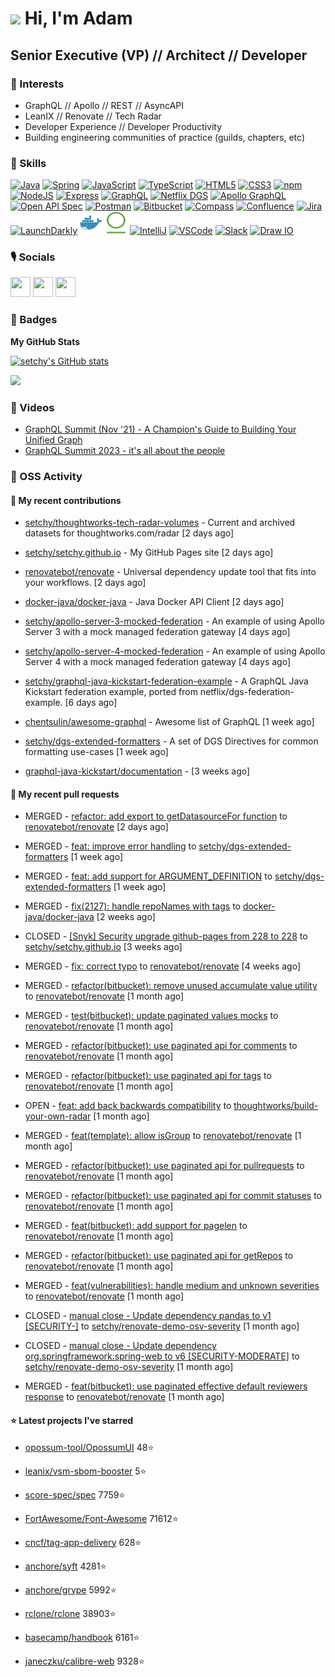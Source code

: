 ![](https://user-images.githubusercontent.com/18350557/176309783-0785949b-9127-417c-8b55-ab5a4333674e.gif) Hi, I'm Adam
============================================================================================================================

Senior Executive (VP) // Architect // Developer
-----------------------------------------------

### 🔭 Interests

- GraphQL // Apollo // REST // AsyncAPI
- LeanIX // Renovate // Tech Radar
- Developer Experience // Developer Productivity
- Building engineering communities of practice (guilds, chapters, etc)

### 💪 Skills

<p align="left">
  <a href="https://www.oracle.com/java/" target="_blank" rel="noreferrer"><img src="https://raw.githubusercontent.com/danielcranney/readme-generator/main/public/icons/skills/java-colored.svg" width="36" height="36" alt="Java" /></a>
  <a href="https://spring.io/" target="_blank" rel="noreferrer"><img src="https://cdn.worldvectorlogo.com/logos/spring-3.svg" width="36" height="36" alt="Spring" /></a> 
  <a href="https://developer.mozilla.org/en-US/docs/Web/JavaScript" target="_blank" rel="noreferrer"><img src="https://raw.githubusercontent.com/danielcranney/readme-generator/main/public/icons/skills/javascript-colored.svg" width="36" height="36" alt="JavaScript" /></a>
  <a href="https://www.typescriptlang.org/" target="_blank" rel="noreferrer"><img src="https://raw.githubusercontent.com/danielcranney/readme-generator/main/public/icons/skills/typescript-colored.svg" width="36" height="36" alt="TypeScript" /></a>
  <a href="https://developer.mozilla.org/en-US/docs/Glossary/HTML5" target="_blank" rel="noreferrer"><img src="https://raw.githubusercontent.com/danielcranney/readme-generator/main/public/icons/skills/html5-colored.svg" width="36" height="36" alt="HTML5" /></a>
  <a href="https://www.w3.org/TR/CSS/#css" target="_blank" rel="noreferrer"><img src="https://raw.githubusercontent.com/danielcranney/readme-generator/main/public/icons/skills/css3-colored.svg" width="36" height="36" alt="CSS3" /></a>
  <a href="https://www.npmjs.com//" target="_blank" rel="noreferrer"><img src="https://cdn.worldvectorlogo.com/logos/npm-square-red-1.svg" width="36" height="36" alt="npm" /></a>
  <a href="https://nodejs.org/en/" target="_blank" rel="noreferrer"><img src="https://raw.githubusercontent.com/danielcranney/readme-generator/main/public/icons/skills/nodejs-colored.svg" width="36" height="36" alt="NodeJS" /></a>
  <a href="https://expressjs.com/" target="_blank" rel="noreferrer"><img src="https://raw.githubusercontent.com/danielcranney/readme-generator/main/public/icons/skills/express-colored.svg" width="36" height="36" alt="Express" /></a>
  <a href="https://graphql.org/" target="_blank" rel="noreferrer"><img src="https://raw.githubusercontent.com/danielcranney/readme-generator/main/public/icons/skills/graphql-colored.svg" width="36" height="36" alt="GraphQL" /></a>
  <a href="https://netflix.github.io/dgs/" target="_blank" rel="noreferrer"><img src="https://raw.githubusercontent.com/Netflix/dgs/main/docs/images/dgs-framework-brand/Icon/dgs-icon--blue.svg" width="36" height="36" alt="Netflix DGS" /></a>
  <a href="https://apollographql.com/" target="_blank" rel="noreferrer"><img src="https://cdn.worldvectorlogo.com/logos/apollo-graphql-compact.svg" width="36" height="36" alt="Apollo GraphQL" /></a>
  <a href="https://swagger.io/specification/" target="_blank" rel="noreferrer"><img src="https://cdn.worldvectorlogo.com/logos/openapi-1.svg" width="36" height="36" alt="Open API Spec" /></a>
  <a href="https://www.postman.com//" target="_blank" rel="noreferrer"><img src="https://cdn.worldvectorlogo.com/logos/postman.svg" width="36" height="36" alt="Postman" /></a>
  <a href="https://www.atlassian.com/software/bitbucket" target="_blank" rel="noreferrer"><img src="https://cdn.worldvectorlogo.com/logos/bitbucket-icon.svg" width="36" height="36" alt="Bitbucket" /></a>
  <a href="https://www.atlassian.com/software/compass" target="_blank" rel="noreferrer"><img src="https://cdn.worldvectorlogo.com/logos/atlassian-compass-1.svg" width="36" height="36" alt="Compass" /></a>
  <a href="https://www.atlassian.com/software/confluence" target="_blank" rel="noreferrer"><img src="https://cdn.worldvectorlogo.com/logos/confluence-1.svg" width="36" height="36" alt="Confluence" /></a>
  <a href="https://www.atlassian.com/software/jira" target="_blank" rel="noreferrer"><img src="https://cdn.worldvectorlogo.com/logos/jira-1.svg" width="36" height="36" alt="Jira" /></a>
  <a href="https://launchdarkly.com/" target="_blank" rel="noreferrer"><img src="https://cdn.worldvectorlogo.com/logos/launchdarkly-2.svg" width="36" height="36" alt="LaunchDarkly" /></a>
  <a href="https://docker.com/" target="_blank" rel="noreferrer"><img src="https://raw.githubusercontent.com/nx211/homer-icons/master/png/docker.png" width="36" height="36" alt="Docker" /></a>
  <a href="https://jfrog.com/artifactory/" target="_blank" rel="noreferrer"><img src="https://raw.githubusercontent.com/nx211/homer-icons/master/png/artifactory.png" width="36" height="36" alt="Artifactory" /></a>
  <a href="https://www.jetbrains.com/idea/" target="_blank" rel="noreferrer"><img src="https://cdn.worldvectorlogo.com/logos/intellij-idea-1.svg" width="36" height="36" alt="IntelliJ" /></a>
  <a href="https://code.visualstudio.com/" target="_blank" rel="noreferrer"><img src="https://cdn.worldvectorlogo.com/logos/visual-studio-code-1.svg" width="36" height="36" alt="VSCode" /></a>
  <a href="https://slack.com/" target="_blank" rel="noreferrer"><img src="https://cdn.worldvectorlogo.com/logos/slack-new-logo.svg" width="36" height="36" alt="Slack" /></a>
  <a href="https://drawio-app.com/" target="_blank" rel="noreferrer"><img src="https://cdn.worldvectorlogo.com/logos/draw-io.svg" width="36" height="36" alt="Draw IO" /></a>
</p>

                      

### 🎙️ Socials
                  
<p align="left">
  <a href="https://www.github.com/setchy" target="_blank" rel="noreferrer"><img src="https://raw.githubusercontent.com/danielcranney/readme-generator/main/public/icons/socials/github.svg" width="32" height="32" /></a>
  <a href="https://www.linkedin.com/in/adamsetch" target="_blank" rel="noreferrer"><img src="https://raw.githubusercontent.com/danielcranney/readme-generator/main/public/icons/socials/linkedin.svg" width="32" height="32" /></a>
  <a href="https://www.twitter.com/setchy87" target="_blank" rel="noreferrer"><img src="https://raw.githubusercontent.com/danielcranney/readme-generator/main/public/icons/socials/twitter.svg" width="32" height="32" /></a>
</p>

### 📛 Badges

<b>My GitHub Stats</b>

<a href="http://www.github.com/setchy"><img src="https://github-readme-stats.vercel.app/api?username=setchy&show_icons=true&hide=&count_private=true&title_color=0891b2&text_color=ffffff&icon_color=0891b2&bg_color=1c1917&hide_border=true&show_icons=true" alt="setchy's GitHub stats" /></a>

<a href="http://www.github.com/setchy"><img src="https://github-readme-streak-stats.herokuapp.com/?user=setchy&stroke=ffffff&background=1c1917&ring=0891b2&fire=0891b2&currStreakNum=ffffff&currStreakLabel=0891b2&sideNums=ffffff&sideLabels=ffffff&dates=ffffff&hide_border=true" /></a>

### 📼 Videos

- [GraphQL Summit (Nov '21) - A Champion's Guide to Building Your Unified Graph](https://www.apollographql.com/events/roundtable/graphql-summit-november-2021/a-champions-guide-to-building-your-unified-graph)
- [GraphQL Summit 2023 - it's all about the people](https://www.youtube.com/watch?v=090IWEcHbJc)

### 🎯 OSS Activity
#### 🚀 My recent contributions



- [setchy/thoughtworks-tech-radar-volumes](https://github.com/setchy/thoughtworks-tech-radar-volumes) - Current and archived datasets for thoughtworks.com/radar  [2 days ago]

- [setchy/setchy.github.io](https://github.com/setchy/setchy.github.io) - My GitHub Pages site [2 days ago]

- [renovatebot/renovate](https://github.com/renovatebot/renovate) - Universal dependency update tool that fits into your workflows. [2 days ago]

- [docker-java/docker-java](https://github.com/docker-java/docker-java) - Java Docker API Client [2 days ago]

- [setchy/apollo-server-3-mocked-federation](https://github.com/setchy/apollo-server-3-mocked-federation) - An example of using Apollo Server 3 with a mock managed federation gateway [4 days ago]

- [setchy/apollo-server-4-mocked-federation](https://github.com/setchy/apollo-server-4-mocked-federation) - An example of using Apollo Server 4 with a mock managed federation gateway [4 days ago]

- [setchy/graphql-java-kickstart-federation-example](https://github.com/setchy/graphql-java-kickstart-federation-example) - A GraphQL Java Kickstart federation example, ported from netflix/dgs-federation-example. [6 days ago]

- [chentsulin/awesome-graphql](https://github.com/chentsulin/awesome-graphql) - Awesome list of GraphQL [1 week ago]

- [setchy/dgs-extended-formatters](https://github.com/setchy/dgs-extended-formatters) - A set of DGS Directives for common formatting use-cases [1 week ago]

- [graphql-java-kickstart/documentation](https://github.com/graphql-java-kickstart/documentation) -  [3 weeks ago]

#### 🎉 My recent pull requests



- MERGED - [refactor: add export to getDatasourceFor function](https://github.com/renovatebot/renovate/pull/22872) to [renovatebot/renovate](https://github.com/renovatebot/renovate) [2 days ago]

- MERGED - [feat: improve error handling](https://github.com/setchy/dgs-extended-formatters/pull/120) to [setchy/dgs-extended-formatters](https://github.com/setchy/dgs-extended-formatters) [1 week ago]

- MERGED - [feat: add support for ARGUMENT_DEFINITION](https://github.com/setchy/dgs-extended-formatters/pull/119) to [setchy/dgs-extended-formatters](https://github.com/setchy/dgs-extended-formatters) [1 week ago]

- MERGED - [fix(2127): handle repoNames with tags](https://github.com/docker-java/docker-java/pull/2128) to [docker-java/docker-java](https://github.com/docker-java/docker-java) [2 weeks ago]

- CLOSED - [[Snyk] Security upgrade github-pages from 228 to 228](https://github.com/setchy/setchy.github.io/pull/22) to [setchy/setchy.github.io](https://github.com/setchy/setchy.github.io) [3 weeks ago]

- MERGED - [fix: correct typo](https://github.com/renovatebot/renovate/pull/22392) to [renovatebot/renovate](https://github.com/renovatebot/renovate) [4 weeks ago]

- MERGED - [refactor(bitbucket): remove unused accumulate value utility](https://github.com/renovatebot/renovate/pull/22359) to [renovatebot/renovate](https://github.com/renovatebot/renovate) [1 month ago]

- MERGED - [test(bitbucket): update paginated values mocks](https://github.com/renovatebot/renovate/pull/22357) to [renovatebot/renovate](https://github.com/renovatebot/renovate) [1 month ago]

- MERGED - [refactor(bitbucket): use paginated api for comments](https://github.com/renovatebot/renovate/pull/22348) to [renovatebot/renovate](https://github.com/renovatebot/renovate) [1 month ago]

- MERGED - [refactor(bitbucket): use paginated api for tags](https://github.com/renovatebot/renovate/pull/22336) to [renovatebot/renovate](https://github.com/renovatebot/renovate) [1 month ago]

- OPEN - [feat: add back backwards compatibility](https://github.com/thoughtworks/build-your-own-radar/pull/318) to [thoughtworks/build-your-own-radar](https://github.com/thoughtworks/build-your-own-radar) [1 month ago]

- MERGED - [feat(template): allow isGroup](https://github.com/renovatebot/renovate/pull/22331) to [renovatebot/renovate](https://github.com/renovatebot/renovate) [1 month ago]

- MERGED - [refactor(bitbucket): use paginated api for pullrequests](https://github.com/renovatebot/renovate/pull/22330) to [renovatebot/renovate](https://github.com/renovatebot/renovate) [1 month ago]

- MERGED - [refactor(bitbucket): use paginated api for commit statuses](https://github.com/renovatebot/renovate/pull/22329) to [renovatebot/renovate](https://github.com/renovatebot/renovate) [1 month ago]

- MERGED - [feat(bitbucket): add support for pagelen](https://github.com/renovatebot/renovate/pull/22278) to [renovatebot/renovate](https://github.com/renovatebot/renovate) [1 month ago]

- MERGED - [refactor(bitbucket): use paginated api for getRepos](https://github.com/renovatebot/renovate/pull/22275) to [renovatebot/renovate](https://github.com/renovatebot/renovate) [1 month ago]

- MERGED - [feat(vulnerabilities): handle medium and unknown severities](https://github.com/renovatebot/renovate/pull/22257) to [renovatebot/renovate](https://github.com/renovatebot/renovate) [1 month ago]

- CLOSED - [manual close - Update dependency pandas to v1 [SECURITY-]](https://github.com/setchy/renovate-demo-osv-severity/pull/9) to [setchy/renovate-demo-osv-severity](https://github.com/setchy/renovate-demo-osv-severity) [1 month ago]

- CLOSED - [manual close - Update dependency org.springframework:spring-web to v6 [SECURITY-MODERATE]](https://github.com/setchy/renovate-demo-osv-severity/pull/8) to [setchy/renovate-demo-osv-severity](https://github.com/setchy/renovate-demo-osv-severity) [1 month ago]

- MERGED - [feat(bitbucket): use paginated effective default reviewers response](https://github.com/renovatebot/renovate/pull/22164) to [renovatebot/renovate](https://github.com/renovatebot/renovate) [1 month ago]

#### ⭐ Latest projects I've starred



- [opossum-tool/OpossumUI](https://github.com/opossum-tool/OpossumUI) 48⭐

- [leanix/vsm-sbom-booster](https://github.com/leanix/vsm-sbom-booster) 5⭐

- [score-spec/spec](https://github.com/score-spec/spec) 7759⭐

- [FortAwesome/Font-Awesome](https://github.com/FortAwesome/Font-Awesome) 71612⭐

- [cncf/tag-app-delivery](https://github.com/cncf/tag-app-delivery) 628⭐

- [anchore/syft](https://github.com/anchore/syft) 4281⭐

- [anchore/grype](https://github.com/anchore/grype) 5992⭐

- [rclone/rclone](https://github.com/rclone/rclone) 38903⭐

- [basecamp/handbook](https://github.com/basecamp/handbook) 6161⭐

- [janeczku/calibre-web](https://github.com/janeczku/calibre-web) 9328⭐


